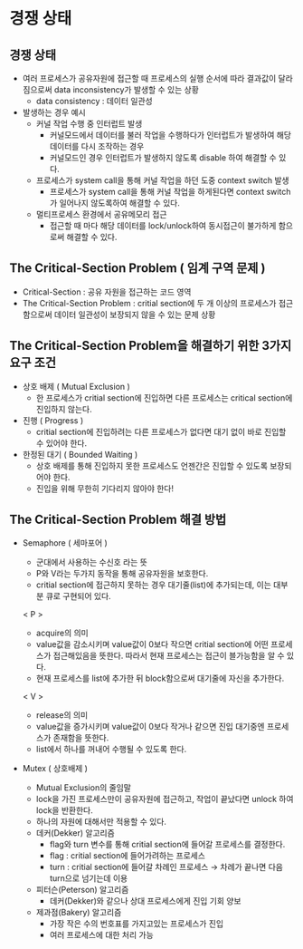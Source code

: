 # 경쟁 상태

## 경쟁 상태

- 여러 프로세스가 공유자원에 접근할 때 프로세스의 실행 순서에 따라 결과값이 달라짐으로써 data inconsistency가 발생할 수 있는 상황
    - data consistency : 데이터 일관성
- 발생하는 경우 예시
    - 커널 작업 수행 중 인터럽트 발생
        - 커널모드에서 데이터를 불러 작업을 수행하다가 인터럽트가 발생하여 해당 데이터를 다시 조작하는 경우
        - 커널모드인 경우 인터럽트가 발생하지 않도록 disable 하여 해결할 수 있다.
    - 프로세스가 system call을 통해 커널 작업을 하던 도중 context switch 발생
        - 프로세스가 system call을 통해 커널 작업을 하게된다면 context switch가 일어나지 않도록하여 해결할 수 있다.
    - 멀티프로세스 환경에서 공유메모리 접근
        - 접근할 때 마다 해당 데이터를 lock/unlock하여 동시접근이 불가하게 함으로써 해결할 수 있다.

## The Critical-Section Problem ( 임계 구역 문제 )

- Critical-Section : 공유 자원을 접근하는 코드 영역
- The Critical-Section Problem : critial section에 두 개 이상의 프로세스가 접근함으로써 데이터 일관성이 보장되지 않을 수 있는 문제 상황

## The Critical-Section Problem을 해결하기 위한 3가지 요구 조건

- 상호 배제 ( Mutual Exclusion )
    - 한 프로세스가 critial section에 진입하면 다른 프로세스는 critical section에 진입하지 않는다.
- 진행 ( Progress )
    - critial section에 진입하려는 다른 프로세스가 없다면 대기 없이 바로 진입할 수 있어야 한다.
- 한정된 대기 ( Bounded Waiting )
    - 상호 배제를 통해 진입하지 못한 프로세스도 언젠간은 진입할 수 있도록 보장되어야 한다.
    - 진입을 위해 무한히 기다리지 않아야 한다!

## The Critical-Section Problem 해결 방법

- Semaphore ( 세마포어 )
    - 군대에서 사용하는 수신호 라는 뜻
    - P와 V라는 두가지 동작을 통해 공유자원을 보호한다.
    - critial section에 접근하지 못하는 경우 대기줄(list)에 추가되는데, 이는 대부분 큐로 구현되어 있다.

  < P >

    - acquire의 의미
    - value값을 감소시키며 value값이 0보다 작으면 critial section에 어떤 프로세스가 접근해있음을 뜻한다. 따라서 현재 프로세스는 접근이 블가능함을 알 수 있다.
    - 현재 프로세스를 list에 추가한 뒤 block함으로써 대기줄에 자신을 추가한다.

  < V >

    - release의 의미
    - value값을 증가시키며 value값이 0보다 작거나 같으면 진입 대기중엔 프로세스가 존재함을 뜻한다.
    - list에서 하나를 꺼내어 수행될 수 있도록 한다.


- Mutex ( 상호배제 )
    - Mutual Exclusion의 줄임말
    - lock을 가진 프로세스만이 공유자원에 접근하고, 작업이 끝났다면 unlock 하여 lock을 반환한다.
    - 하나의 자원에 대해서만 적용할 수 있다.
    - 데커(Dekker) 알고리즘
        - flag와 turn 변수를 통해 critial section에 들어갈 프로세스를 결정한다.
        - flag : critial section에 들어가려하는 프로세스
        - turn : critial section에 들어갈 차례인 프로세스 → 차례가 끝나면 다음 turn으로 넘기는데 이용
    - 피터슨(Peterson) 알고리즘
        - 데커(Dekker)와 같으나 상대 프로세스에게 진입 기회 양보
    - 제과점(Bakery) 알고리즘
        - 가장 작은 수의 번호표를 가지고있는 프로세스가 진입
        - 여러 프로세스에 대한 처리 가능
